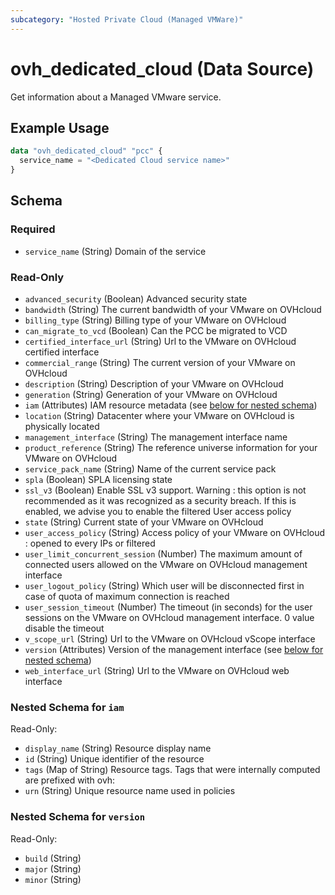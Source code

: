 ```yaml
---
subcategory: "Hosted Private Cloud (Managed VMWare)"
---
```


# ovh_dedicated_cloud (Data Source)

Get information about a Managed VMware service. 

## Example Usage

```terraform
data "ovh_dedicated_cloud" "pcc" {
  service_name = "<Dedicated Cloud service name>"
}
```

<!-- schema generated by tfplugindocs -->
## Schema

### Required

- `service_name` (String) Domain of the service

### Read-Only

- `advanced_security` (Boolean) Advanced security state
- `bandwidth` (String) The current bandwidth of your VMware on OVHcloud
- `billing_type` (String) Billing type of your VMware on OVHcloud
- `can_migrate_to_vcd` (Boolean) Can the PCC be migrated to VCD
- `certified_interface_url` (String) Url to the VMware on OVHcloud certified interface
- `commercial_range` (String) The current version of your VMware on OVHcloud
- `description` (String) Description of your VMware on OVHcloud
- `generation` (String) Generation of your VMware on OVHcloud
- `iam` (Attributes) IAM resource metadata (see [below for nested schema](#nestedatt--iam))
- `location` (String) Datacenter where your VMware on OVHcloud is physically located
- `management_interface` (String) The management interface name
- `product_reference` (String) The reference universe information for your VMware on OVHcloud
- `service_pack_name` (String) Name of the current service pack
- `spla` (Boolean) SPLA licensing state
- `ssl_v3` (Boolean) Enable SSL v3 support. Warning : this option is not recommended as it was recognized as a security breach. If this is enabled, we advise you to enable the filtered User access policy
- `state` (String) Current state of your VMware on OVHcloud
- `user_access_policy` (String) Access policy of your VMware on OVHcloud : opened to every IPs or filtered
- `user_limit_concurrent_session` (Number) The maximum amount of connected users allowed on the VMware on OVHcloud management interface
- `user_logout_policy` (String) Which user will be disconnected first in case of quota of maximum connection is reached
- `user_session_timeout` (Number) The timeout (in seconds) for the user sessions on the VMware on OVHcloud management interface. 0 value disable the timeout
- `v_scope_url` (String) Url to the VMware on OVHcloud vScope interface
- `version` (Attributes) Version of the management interface (see [below for nested schema](#nestedatt--version))
- `web_interface_url` (String) Url to the VMware on OVHcloud web interface

<a id="nestedatt--iam"></a>
### Nested Schema for `iam`

Read-Only:

- `display_name` (String) Resource display name
- `id` (String) Unique identifier of the resource
- `tags` (Map of String) Resource tags. Tags that were internally computed are prefixed with ovh:
- `urn` (String) Unique resource name used in policies


<a id="nestedatt--version"></a>
### Nested Schema for `version`

Read-Only:

- `build` (String)
- `major` (String)
- `minor` (String)
